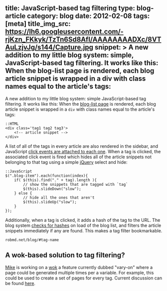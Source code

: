 title: JavaScript-based tag filtering
type: blog-article
category: blog
date: 2012-02-08
tags: [meta]
title_img_src: https://lh6.googleusercontent.com/-rjKzn_FKkyk/TzTn6Sd8AfI/AAAAAAAADXc/8VTAuLzjvJg/s144/Capture.jpg 
snippet: >
    A new addition to my little blog system: simple, JavaScript-based tag
    filtering. It works like this: When the blog-list page is rendered, each
    blog article snippet is wrapped in a div with class names equal to the
    article's tags:
---

A new addition to my little blog system: simple JavaScript-based tag filtering.
It works like this: When the [blog-list page][blog-list-page] is rendered, 
each blog article snippet is wrapped in a `div` with class names equal to the 
article's tags:

    ::HTML
    <div class='tag1 tag2 tag3'>
        <!-- article snippet -->
    </div>

[blog-list-page]: https://github.com/robatron/robmd.net/blob/f33250244660ba25f05c291352f6f901dee9af1f/templates/blog-list.html

A list of all of the tags in every article are also rendered in the sidebar, 
and JavaScript [click events are attached to each one][click-events]. When a 
tag is clicked, the associated click event is fired which hides all of the 
article snippets not belonging to that tag using a simple [jQuery][] select and 
hide:

    ::JavaScript
    $(".blog-item").each(function(index){
        if( $(this).find("." + tag).length ){
            // show the snippets that are tagged with `tag`
            $(this).slideDown("slow");
        } else {
            // hide all the ones that aren't
            $(this).slideUp("slow");
        }
    });

[click-events]: https://github.com/robatron/robmd.net/blob/7a013ce1f0087e82419f1491ddf1db03faa645e9/templates/blog-base.html#L96
[jquery]: http://jquery.com

Additionally, when a tag is clicked, it adds a hash of the tag to the URL. The
blog system [checks for hashes][checks] on load of the blog list, and filters 
the article snippets immediately if any are found. This makes a tag filter 
bookmarkable.

    robmd.net/blog/#tag-name

[checks]: https://github.com/robatron/robmd.net/blob/7a013ce1f0087e82419f1491ddf1db03faa645e9/templates/blog-base.html#L104


## A wok-based solution to tag filtering?

[Mike][] is working on a [wok][] a feature currently dubbed "vary-on" where a 
page could be generated multiple times per a variable. For example, this could
be used to create a set of pages for every tag. Current discussion can be found 
[here][vary-on-issue].

[mike]: https://github.com/mythmon
[wok]: https://github.com/mythmon/wok
[vary-on-issue]: https://github.com/mythmon/wok/issues/55
